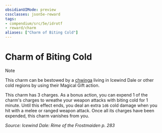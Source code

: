 ```yaml
---
obsidianUIMode: preview
cssclasses: json5e-reward
tags:
- compendium/src/5e/idrotf
- reward/charm
aliases: ["Charm of Biting Cold"]
---
```

# Charm of Biting Cold

> [!note]
> This charm can be bestowed by a [chwinga](/Systems/5e/bestiary/elemental/chwinga-toa.md) living in Icewind Dale or other cold regions by using their Magical Gift action.

This charm has 3 charges. As a bonus action, you can expend 1 of the charm's charges to wreathe your weapon attacks with biting cold for 1 minute. Until this effect ends, you deal an extra `1d6` cold damage when you hit with a melee or ranged weapon attack. Once all its charges have been expended, this charm vanishes from you.

*Source: Icewind Dale: Rime of the Frostmaiden p. 283*
